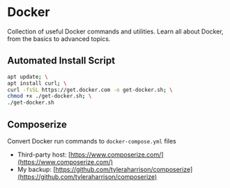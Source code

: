 # Docker

Collection of useful Docker commands and utilities. Learn all about Docker, from the basics to advanced topics.

## Automated Install Script

```bash
apt update; \
apt install curl; \
curl -fsSL https://get.docker.com -o get-docker.sh; \
chmod +x ./get-docker.sh; \
./get-docker.sh
```

## Composerize

Convert Docker run commands to `docker-compose.yml` files

- Third-party host: [https://www.composerize.com/](https://www.composerize.com/)
- My backup: [https://github.com/tyleraharrison/composerize](https://github.com/tyleraharrison/composerize)
